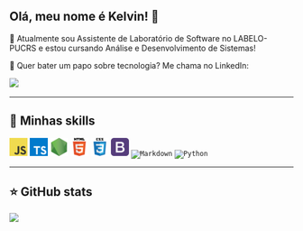##  Olá, meu nome é Kelvin! 👻

🔭 Atualmente sou Assistente de Laboratório de Software no LABELO-PUCRS e estou cursando Análise e Desenvolvimento de Sistemas!

💬 Quer bater um papo sobre tecnologia? Me chama no LinkedIn:

[<img src="https://img.shields.io/badge/linkedin-%230077B5.svg?&style=for-the-badge&logo=linkedin&logoColor=white" />](https://www.linkedin.com/in/kelvinsrdg/) 

---

## 🚀 Minhas skills


<code><img height="32" src="https://raw.githubusercontent.com/github/explore/80688e429a7d4ef2fca1e82350fe8e3517d3494d/topics/javascript/javascript.png" alt="Javascript"/></code>
<code><img height="32" src="https://raw.githubusercontent.com/github/explore/80688e429a7d4ef2fca1e82350fe8e3517d3494d/topics/typescript/typescript.png" alt="Typescript"/></code>
<code><img height="32" src="https://raw.githubusercontent.com/github/explore/80688e429a7d4ef2fca1e82350fe8e3517d3494d/topics/nodejs/nodejs.png" alt="Nodejs"/></code>
<code><img height="32" src="https://raw.githubusercontent.com/github/explore/80688e429a7d4ef2fca1e82350fe8e3517d3494d/topics/html/html.png" alt="HTML5"/></code>
<code><img height="32" src="https://raw.githubusercontent.com/github/explore/80688e429a7d4ef2fca1e82350fe8e3517d3494d/topics/css/css.png" alt="CSS"/></code>
<code><img height="32" src="https://raw.githubusercontent.com/github/explore/80688e429a7d4ef2fca1e82350fe8e3517d3494d/topics/bootstrap/bootstrap.png" alt="Bootstrap"/></code>
<code><img height="32" src="https://img.shields.io/badge/Markdown-000000?style=for-the-badge&logo=markdown&logoColor=white" alt="Markdown"/></code>
<code><img height="32" src="https://img.shields.io/badge/Python-14354C?style=for-the-badge&logo=python&logoColor=white" alt="Python"></code>

---

## ⭐ GitHub stats

<div>
<a href="https://github.com/kelvinsrdg">
<img loading="lazy" height="180em" src="https://github-readme-stats.vercel.app/api/top-langs/?username=kelvinsrdg&layout=compact&langs_count=7&theme=dracula"/>
</div>

